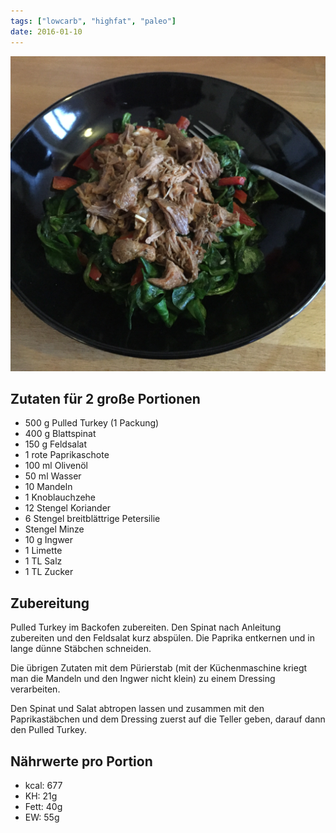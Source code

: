 ```yaml
---
tags: ["lowcarb", "highfat", "paleo"]
date: 2016-01-10
---
```


![](../uploads/salade-verte-mit-pulled-turkey.jpg)

## Zutaten für 2 große Portionen
- 500 g     Pulled Turkey (1 Packung)
- 400 g     Blattspinat
- 150 g     Feldsalat
- 1         rote Paprikaschote
- 100 ml    Olivenöl
- 50 ml     Wasser
- 10        Mandeln
- 1         Knoblauchzehe
- 12        Stengel Koriander
- 6         Stengel breitblättrige Petersilie
- Stengel   Minze
- 10 g      Ingwer
- 1         Limette
- 1 TL      Salz
- 1 TL      Zucker

## Zubereitung
Pulled Turkey im Backofen zubereiten. Den Spinat nach Anleitung zubereiten und den Feldsalat kurz abspülen. Die Paprika entkernen und in lange dünne Stäbchen schneiden.

Die übrigen Zutaten mit dem Pürierstab (mit der Küchenmaschine kriegt man die Mandeln und den Ingwer nicht klein) zu einem Dressing verarbeiten.

Den Spinat und Salat abtropen lassen und zusammen mit den Paprikastäbchen und dem Dressing zuerst auf die Teller geben, darauf dann den Pulled Turkey.

## Nährwerte pro Portion
- kcal:     677
- KH:        21g
- Fett:      40g
- EW:        55g
